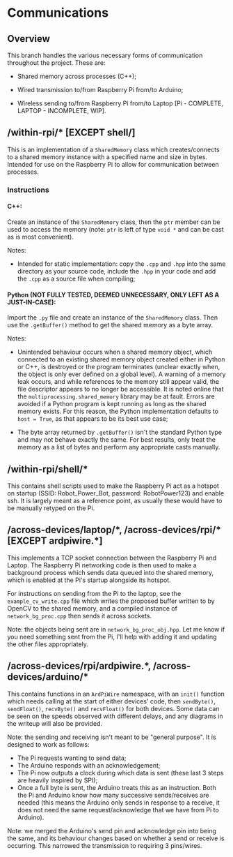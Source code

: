
# Communications

  

## Overview

  

This branch handles the various necessary forms of communication throughout the project. These are:

  

- Shared memory across processes (C++);

- Wired transmission to/from Raspberry Pi from/to Arduino;

- Wireless sending to/from Raspberry Pi from/to Laptop [Pi - COMPLETE, LAPTOP - INCOMPLETE, WIP].

  

## /within-rpi/\* [EXCEPT shell/]

  

This is an implementation of a `SharedMemory` class which creates/connects to a shared memory instance with a specified name and size in bytes. Intended for use on the Raspberry Pi to allow for communication between processes.

  

### Instructions

  

#### C++:

  

Create an instance of the `SharedMemory` class, then the `ptr` member can be used to access the memory (note: `ptr` is left of type `void *` and can be cast as is most convenient).


Notes:

- Intended for static implementation: copy the `.cpp` and `.hpp` into the same directory as your source code, include the `.hpp` in your code and add the `.cpp` as a source file when compiling;

  

#### Python (NOT FULLY TESTED, DEEMED UNNECESSARY, ONLY LEFT AS A JUST-IN-CASE):

  

Import the `.py` file and create an instance of the `SharedMemory` class. Then use the `.getBuffer()` method to get the shared memory as a byte array.

 

Notes:

- Unintended behaviour occurs when a shared memory object, which connected to an existing shared memory object created either in Python or C++, is destroyed or the program terminates (unclear exactly when, the object is only ever defined on a global level). A warning of a memory leak occurs, and while references to the memory still appear valid, the file descriptor appears to no longer be accessible. It is noted online that the `multiprocessing.shared_memory` library may be at fault. Errors are avoided if a Python program is kept running as long as the shared memory exists. For this reason, the Python implementation defaults to `host = True`, as that appears to be its best use case;

- The byte array returned by `.getBuffer()` isn't the standard Python type and may not behave exactly the same. For best results, only treat the memory as a list of bytes and perform any appropriate casts manually.


## /within-rpi/shell/\*

This contains shell scripts used to make the Raspberry Pi act as a hotspot on startup (SSID: Robot_Power_Bot, password: RobotPower123) and enable ssh. It is largely meant as a reference point, as usually these would have to be manually retyped on the Pi. 


## /across-devices/laptop/\*, /across-devices/rpi/\* [EXCEPT ardpiwire.\*]

This implements a TCP socket connection between the Raspberry Pi and Laptop. The Raspberry Pi networking code is then used to make a background process which sends data queued into the shared memory, which is enabled at the Pi's startup alongside its hotspot.

For instructions on sending from the Pi to the laptop, see the `example_cv_write.cpp` file which writes the proposed buffer written to by OpenCV to the shared memory, and a compiled instance of `network_bg_proc.cpp` then sends it across sockets.

Note: the objects being sent are in `network_bg_proc_obj.hpp`. Let me know if you need something sent from the Pi, I'll help with adding it and updating the other files appropriately.

## /across-devices/rpi/ardpiwire.\*, /across-devices/arduino/\*

This contains functions in an `ArdPiWire` namespace, with an `init()` function which needs calling at the start of either devices' code, then `sendByte()`, `sendFloat()`, `recvByte()` and `recvFloat()` for both devices. Some data can be seen on the speeds observed with different delays, and any diagrams in the writeup will also be provided.

Note: the sending and receiving isn't meant to be "general purpose". It is designed to work as follows:

- The Pi requests wanting to send data;
- The Arduino responds with an acknowledgement;
- The Pi now outputs a clock during which data is sent (these last 3 steps are heavily inspired by SPI);
- Once a full byte is sent, the Arduino treats this as an instruction. Both the Pi and Arduino know how many successive sends/receives are needed (this means the Arduino only sends in response to a receive, it does not need the same request/acknowledge that we have from Pi to Arduino).

Note: we merged the Arduino's send pin and acknowledge pin into being the same, and its behaviour changes based on whether a send or receive is occurring. This narrowed the transmission to requiring 3 pins/wires.
